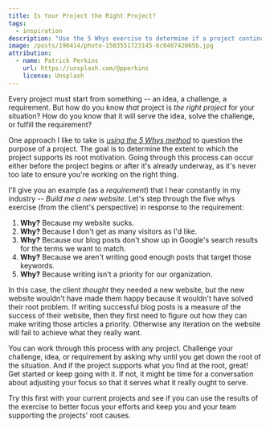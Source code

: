```yaml
---
title: Is Your Project the Right Project?
tags:
  - inspiration
description: "Use the 5 Whys exercise to determine if a project continues to support its root motivations."
image: /posts/190414/photo-1503551723145-6c040742065b.jpg
attribution:
  - name: Patrick Perkins
    url: https://unsplash.com/@pperkins
    license: Unsplash
---
```


Every project must start from something -- an idea, a challenge, a requirement. But how do you know _that_ project is _the right project_ for your situation? How do you know that it will serve the idea, solve the challenge, or fulfill the requirement?

One approach I like to take is [_using the 5 Whys method_](/posts/find-root-cause-by-asking-why) to question the purpose of a project. The goal is to determine the extent to which the project supports its root motivation. Going through this process can occur either before the project begins or after it's already underway, as it's never too late to ensure you're working on the right thing.

I'll give you an example (as a _requirement_) that I hear constantly in my industry -- _Build me a new website_. Let's step through the five whys exercise (from the client's perspective) in response to the requirement:

1. **Why?** Because my website sucks.
2. **Why?** Because I don't get as many visitors as I'd like.
3. **Why?** Because our blog posts don't show up in Google's search results for the terms we want to match.
4. **Why?** Because we aren't writing good enough posts that target those keywords.
5. **Why?** Because writing isn't a priority for our organization.

In this case, the client _thought_ they needed a new website, but the new website wouldn't have made them happy because it wouldn't have solved their root problem. If writing successful blog posts is a measure of the success of their website, then they first need to figure out how they can make writing those articles a priority. Otherwise any iteration on the website will fail to achieve what they really want.

You can work through this process with any project. Challenge your challenge, idea, or requirement by asking why until you get down the root of the situation. And if the project supports what you find at the root, great! Get started or keep going with it. If not, it might be time for a conversation about adjusting your focus so that it serves what it really ought to serve.

Try this first with your current projects and see if you can use the results of the exercise to better focus your efforts and keep you and your team supporting the projects' root causes.
